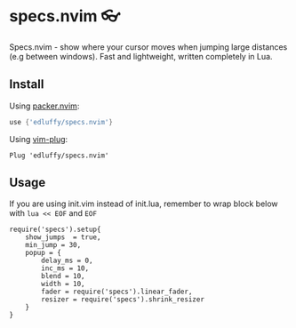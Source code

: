 # specs.nvim 👓
Specs.nvim - show where your cursor moves when jumping large distances (e.g between windows). Fast and lightweight, written completely in Lua.

## Install
Using [packer.nvim](https://github.com/wbthomason/packer.nvim):
```lua
use {'edluffy/specs.nvim'}
```
Using [vim-plug](https://github.com/junegunn/vim-plug):
```vimscript
Plug 'edluffy/specs.nvim'
```
## Usage
If you are using init.vim instead of init.lua, remember to wrap block below with `lua << EOF` and `EOF`
```
require('specs').setup{ 
    show_jumps  = true,
    min_jump = 30,
    popup = {
        delay_ms = 0, 
        inc_ms = 10,
        blend = 10,
        width = 10,
        fader = require('specs').linear_fader,
        resizer = require('specs').shrink_resizer
    }
}
```
